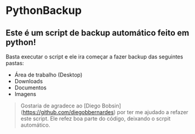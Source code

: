 # PythonBackup

## Este é um script de backup automático feito em python! ##

Basta executar o script e ele ira começar a fazer backup das seguintes pastas:
* Área de trabalho (Desktop)
* Downloads 
* Documentos
* Imagens

> Gostaria de agradece ao [Diego Bobsin] (https://github.com/diegobbernardes) por ter me ajudado a refazer este script. Ele refez boa parte do código, deixando o scrpit automático.
